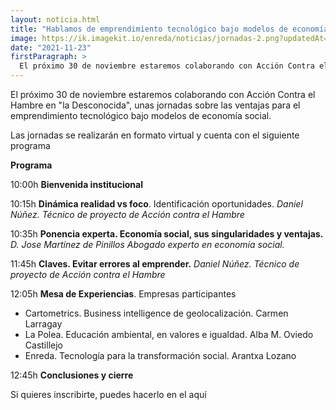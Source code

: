 ```yaml
---
layout: noticia.html
title: "Hablamos de emprendimiento tecnológico bajo modelos de economía social"
image: https://ik.imagekit.io/enreda/noticias/jornadas-2.png?updatedAt=1700484845833
date: "2021-11-23"
firstParagraph: >
  El próximo 30 de noviembre estaremos colaborando con Acción Contra el Hambre en "la Desconocida", unas  jornadas sobre las ventajas para el emprendimiento tecnológico bajo modelos de economía social.
---
```


El próximo 30 de noviembre estaremos colaborando con Acción Contra el Hambre en "la Desconocida", unas  jornadas sobre las ventajas para el emprendimiento tecnológico bajo modelos de economía social.

Las jornadas se realizarán en formato virtual y cuenta con el siguiente programa

**Programa**

10:00h **Bienvenida institucional**

10:15h **Dinámica realidad vs foco**. Identificación oportunidades. *Daniel Núñez. Técnico de proyecto de Acción contra el Hambre*

10:35h **Ponencia experta. Economía social, sus singularidades y ventajas.** *D. Jose Martínez de Pinillos Abogado experto en economía social.*

11:45h **Claves. Evitar errores al emprender.**
*Daniel Núñez. Técnico de proyecto de Acción contra el Hambre*

12:05h **Mesa de Experiencias**. Empresas participantes
* Cartometrics. Business intelligence de geolocalización. Carmen Larragay
* La Polea. Educación ambiental, en valores e igualdad. Alba M. Oviedo Castillejo
* Enreda. Tecnología para la transformación social. Arantxa Lozano
  
12:45h **Conclusiones y cierre**

Si quieres inscribirte, puedes hacerlo en el aquí